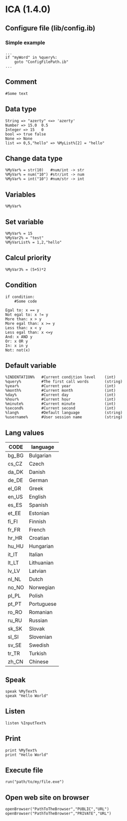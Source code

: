 # ICA (1.4.0)

## Configure file (lib/config.ib)
### Simple example
	...
	if "myWord" in %query%:
		goto "ConfigFilePath.ib"
	...

## Comment
	#Some text

## Data type
	String => "azerty" <=> 'azerty'
	Number => 15.0  0.5
	Integer => 15   0
	bool => true false
	None => None
	list => 0,5,"hello" => %MyList%[2] = "hello"

## Change data type
	%MyVar% = str(10)	#num/int -> str
	%MyVar% = num("10")	#str/int -> num
	%MyVar% = int("10") #num/str -> int

## Variables
	%MyVar%

## Set variable
	%MyVar% = 15
	%MyVar2% = "test"
	%MyVarList% = 1,2,"hello"

## Calcul priority
	%MyVar3% = (5+5)*2

## Condition
	if condition:
		#Some code

	Egal to: x == y
	Not egal to: x != y
	More than: x > y
	More egal than: x >= y
	Less than: x < y
	Less egal than: x <=y
	And: x AND y
	Or: x OR y
	In: x in y
	Not: not(x)

## Default variable
	%INDENTATION%	#Current condition level 	(int)
	%query%			#The first call words 		(string)
	%year%			#Current year				(int)
	%month%			#Current month				(int)
	%day%			#Current day				(int)
	%hour%			#Current hour				(int)
	%minute%		#Current minute				(int)
	%second%		#Current second				(int)
	%lang%			#Default language			(string)
	%username%		#User session name 			(string)

## Lang values
| CODE          | language 	|
|---------------|-----------|
| bg_BG 		| Bulgarian |
| cs_CZ 		| Czech 	|
| da_DK			| Danish 	|
| de_DE 		| German 	|
| el_GR 		| Greek 	|
| en_US 		| English 	|
| es_ES 		| Spanish 	|
| et_EE 		| Estonian 	|
| fi_FI 		| Finnish 	|
| fr_FR 		| French 	|
| hr_HR 		| Croatian 	|
| hu_HU 		| Hungarian |
| it_IT 		| Italian 	|
| lt_LT 		| Lithuanian|
| lv_LV 		| Latvian 	|
| nl_NL 		| Dutch 	|
| no_NO 		| Norwegian |
| pl_PL 		| Polish 	|
| pt_PT 		| Portuguese|
| ro_RO 		| Romanian 	|
| ru_RU 		| Russian 	|
| sk_SK 		| Slovak 	|
| sl_SI 		| Slovenian |
| sv_SE 		| Swedish 	|
| tr_TR 		| Turkish 	|
| zh_CN 		| Chinese 	|

## Speak
	speak %MyText%
	speak "Hello World"

## Listen
	listen %InputText%

## Print
	print %MyText%
	print "Hello World"

## Execute file
	run("path/to/my/file.exe")

## Open web site on browser
	openBrowser("PathToTheBrowser","PUBLIC","URL")
	openBrowser("PathToTheBrowser","PRIVATE","URL")

